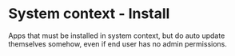 # System context - Install

Apps that must be installed in system context, but do auto update themselves somehow, even if end user has no admin permissions.
